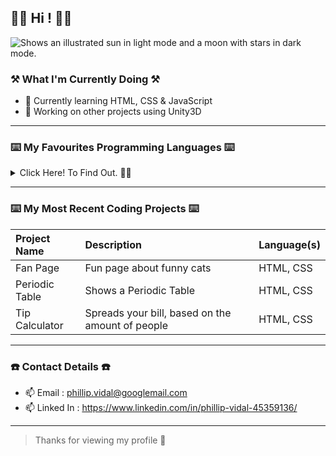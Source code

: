 ## 👋🏾 Hi ! 👋🏾
<picture>
  <source media="(prefers-color-scheme: dark)" srcset="https://user-images.githubusercontent.com/25423296/163456776-7f95b81a-f1ed-45f7-b7ab-8fa810d529fa.png" width="50px" height="50px">
  <source media="(prefers-color-scheme: light)" srcset="https://user-images.githubusercontent.com/25423296/163456779-a8556205-d0a5-45e2-ac17-42d089e3c3f8.png">
  <img alt="Shows an illustrated sun in light mode and a moon with stars in dark mode." src="https://user-images.githubusercontent.com/25423296/163456779-a8556205-d0a5-45e2-ac17-42d089e3c3f8.png">
</picture>

### ⚒️ What I'm Currently Doing ⚒️
- 🔭 Currently learning HTML, CSS & JavaScript
- 🌱 Working on other projects using Unity3D
---
### ⌨️ My Favourites Programming Languages ⌨️
<details>
  <summary>Click Here! To Find Out. 👍🏾</summary>

  | Rank  | Languages  |
  |:-----:|------------|
  |   1   | C#         |
  |   2   | JavaScript |
  |   3   | Python     |
  
</details>

---

### ⌨️ My Most Recent Coding Projects ⌨️

| Project Name | Description | Language(s) |
|:-------------|:------------|:------------|
| Fan Page | Fun page about funny cats | HTML, CSS |
| Periodic Table | Shows a Periodic Table | HTML, CSS |
| Tip Calculator | Spreads your bill, based on the amount of people | HTML, CSS |

---

### ☎️ Contact Details ☎️
- 📫 Email : phillip.vidal@googlemail.com
- 📫 Linked In : https://www.linkedin.com/in/phillip-vidal-45359136/

---

> Thanks for viewing my profile 🎉

<!--
**tsomac3/tsomac3** is a ✨ _special_ ✨ repository because its `README.md` (this file) appears on your GitHub profile.

Here are some ideas to get you started:

- 🔭 I’m currently working on ...
- 🌱 I’m currently learning ...
- 👯 I’m looking to collaborate on ...
- 🤔 I’m looking for help with ...
- 💬 Ask me about ...
- 📫 How to reach me: ...
- 😄 Pronouns: ...
- ⚡ Fun fact: ...
-->
